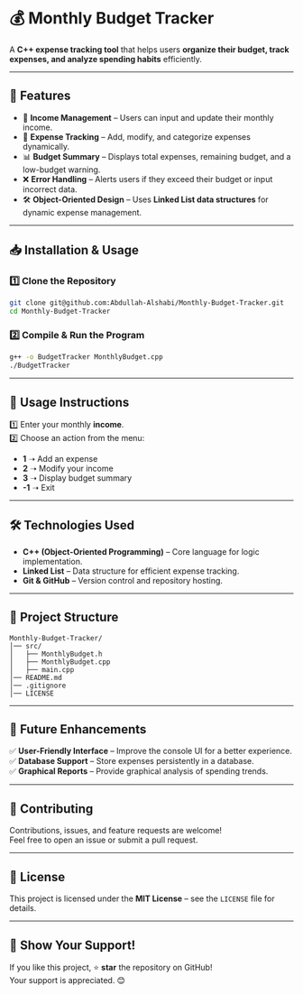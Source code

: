 # 💰 Monthly Budget Tracker

A **C++ expense tracking tool** that helps users **organize their budget, track expenses, and analyze spending habits** efficiently.

---

## 🚀 Features
- 🏦 **Income Management** – Users can input and update their monthly income.
- 💸 **Expense Tracking** – Add, modify, and categorize expenses dynamically.
- 📊 **Budget Summary** – Displays total expenses, remaining budget, and a low-budget warning.
- ❌ **Error Handling** – Alerts users if they exceed their budget or input incorrect data.
- 🛠 **Object-Oriented Design** – Uses **Linked List data structures** for dynamic expense management.

---

## 📥 Installation & Usage

### 1️⃣ Clone the Repository
```bash
git clone git@github.com:Abdullah-Alshabi/Monthly-Budget-Tracker.git
cd Monthly-Budget-Tracker
```

### 2️⃣ Compile & Run the Program
```bash
g++ -o BudgetTracker MonthlyBudget.cpp
./BudgetTracker
```

---

## 📝 Usage Instructions
1️⃣ Enter your monthly **income**.  
2️⃣ Choose an action from the menu:
   - **1** ➝ Add an expense  
   - **2** ➝ Modify your income  
   - **3** ➝ Display budget summary  
   - **-1** ➝ Exit  

---

## 🛠 Technologies Used
- **C++ (Object-Oriented Programming)** – Core language for logic implementation.
- **Linked List** – Data structure for efficient expense tracking.
- **Git & GitHub** – Version control and repository hosting.

---

## 📂 Project Structure
```
Monthly-Budget-Tracker/
│── src/
│   ├── MonthlyBudget.h
│   ├── MonthlyBudget.cpp
│   ├── main.cpp
│── README.md
│── .gitignore
│── LICENSE
```

---

## 📌 Future Enhancements
✅ **User-Friendly Interface** – Improve the console UI for a better experience.  
✅ **Database Support** – Store expenses persistently in a database.  
✅ **Graphical Reports** – Provide graphical analysis of spending trends.  

---

## 🤝 Contributing
Contributions, issues, and feature requests are welcome!  
Feel free to open an issue or submit a pull request.

---

## 📜 License
This project is licensed under the **MIT License** – see the `LICENSE` file for details.

---

## 🌟 Show Your Support!
If you like this project, ⭐ **star** the repository on GitHub!  
Your support is appreciated. 😊
```

